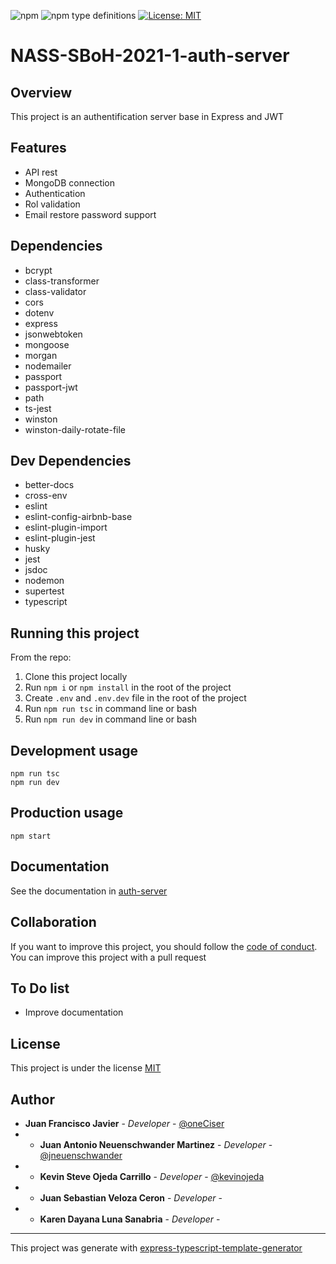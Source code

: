 ![npm](https://img.shields.io/npm/v/node) ![npm type definitions](https://img.shields.io/npm/types/typescript) [![License: MIT](https://img.shields.io/badge/License-MIT-yellow.svg)](https://opensource.org/licenses/MIT)

# NASS-SBoH-2021-1-auth-server



## Overview
This project is an authentification server base in Express and JWT

## Features 

+ API rest 
+ MongoDB connection 
+ Authentication
+ Rol validation
+ Email restore password support

## Dependencies

+ bcrypt
+ class-transformer
+ class-validator
+ cors
+ dotenv
+ express
+ jsonwebtoken
+ mongoose
+ morgan
+ nodemailer
+ passport
+ passport-jwt
+ path
+ ts-jest
+ winston
+ winston-daily-rotate-file

## Dev Dependencies

+ better-docs
+ cross-env
+ eslint
+ eslint-config-airbnb-base
+ eslint-plugin-import
+ eslint-plugin-jest
+ husky
+ jest
+ jsdoc
+ nodemon
+ supertest
+ typescript

## Running this project

From the repo:  
1. Clone this project locally
2. Run `npm i` or `npm install` in the root of the project
3. Create `.env` and `.env.dev` file in the root of the project
4. Run `npm run tsc` in command line or bash
5. Run `npm run dev` in command line or bash

## Development usage

~~~
npm run tsc
npm run dev
~~~

## Production usage

~~~
npm start
~~~

## Documentation

See the documentation in [auth-server](https://oneciser.github.io/NASS-SBoH-2021-1auth-server/index.html)

## Collaboration

If you want to improve this project, you should follow the [code of conduct](CODE_OF_CONDUCT.md).  
You can improve this project with a pull request

## To Do list
+ Improve documentation


## License 
This project is under the license [MIT](LICENSE.md)

## Author

+ **Juan Francisco Javier** - *Developer* - [@oneCiser](https://github.com/oneCiser)
+ + **Juan Antonio Neuenschwander Martinez** - *Developer* - [@jneuenschwander](https://github.com/jneuenschwander)
+ + **Kevin Steve Ojeda Carrillo** - *Developer* - [@kevinojeda](https://github.com/kevinojeda)
+ + **Juan Sebastian Veloza Ceron** - *Developer* - 
+ +  **Karen Dayana Luna Sanabria** - *Developer* - 


***
This project was generate with [express-typescript-template-generator](https://www.npmjs.com/package/express-typescript-template-generator)

